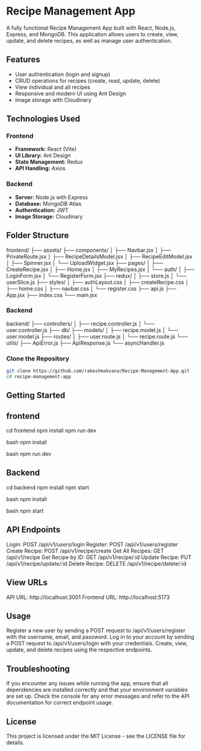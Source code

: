 # Recipe Management App

A fully functional Recipe Management App built with React, Node.js, Express, and MongoDB. This application allows users to create, view, update, and delete recipes, as well as manage user authentication.

## Features

- User authentication (login and signup)
- CRUD operations for recipes (create, read, update, delete)
- View individual and all recipes
- Responsive and modern UI using Ant Design
- Image storage with Cloudinary

## Technologies Used

### Frontend
- **Framework:** React (Vite)
- **UI Library:** Ant Design
- **State Management:** Redux
- **API Handling:** Axios

### Backend
- **Server:** Node.js with Express
- **Database:** MongoDB Atlas
- **Authentication:** JWT
- **Image Storage:** Cloudinary

## Folder Structure

frontend/ ├── assets/ ├── components/ │ ├── Navbar.jsx │ ├── PrivateRoute.jsx │ ├── RecipeDetailsModel.jsx │ ├── RecipeEditModel.jsx │ ├── Spinner.jsx │ └── UploadWidget.jsx ├── pages/ │ ├── CreateRecipe.jsx │ ├── Home.jsx │ ├── MyRecipes.jsx │ └── auth/ │ ├── LoginForm.jsx │ └── RegisterForm.jsx ├── redux/ │ ├── store.js │ └── userSlice.js ├── styles/ │ ├── authLayout.css │ ├── createRecipe.css │ ├── home.css │ ├── navbar.css │ └── register.css ├── api.js ├── App.jsx ├── index.css └── main.jsx

### Backend

backend/ ├── controllers/ │ ├── recipe.controller.js │ └── user.controller.js ├── db/ ├── models/ │ ├── recipe.model.js │ └── user.model.js ├── routes/ │ ├── user.route.js │ └── recipe.route.js └── utils/ ├── ApiError.js ├── ApiResponse.js └── asyncHandler.js


### Clone the Repository
```bash
git clone https://github.com/rakeshmakvana/Recipe-Management-App.git
cd recipe-management-app
```


## Getting Started

## frontend
cd frontend
npm install
npm run dev

bash
npm install

bash
npm run dev


## Backend
cd backend
npm install
npm start

bash
npm install

bash
npm start


## API Endpoints

Login: POST /api/v1/users/login
Register: POST /api/v1/users/register
Create Recipe: POST /api/v1/recipe/create
Get All Recipes: GET /api/v1/recipe
Get Recipe by ID: GET /api/v1/recipe/:id
Update Recipe: PUT /api/v1/recipe/update/:id
Delete Recipe: DELETE /api/v1/recipe/delete/:id

## View URLs

API URL: http://localhost:3001
Frontend URL: http://localhost:5173

## Usage

Register a new user by sending a POST request to /api/v1/users/register with the username, email, and password.
Log in to your account by sending a POST request to /api/v1/users/login with your credentials.
Create, view, update, and delete recipes using the respective endpoints.

## Troubleshooting

If you encounter any issues while running the app, ensure that all dependencies are installed correctly and that your environment variables are set up. Check the console for any error messages and refer to the API documentation for correct endpoint usage.

## License

This project is licensed under the MIT License - see the LICENSE file for details.

